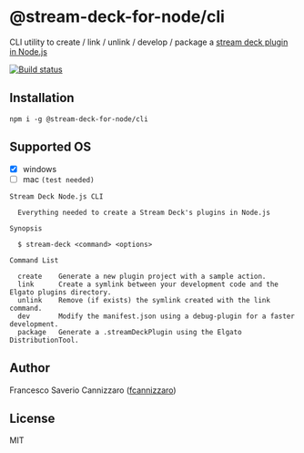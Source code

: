 # @stream-deck-for-node/cli

CLI utility to create / link / unlink / develop / package
a [stream deck plugin in Node.js](https://stream-deck-for-node.netlify.app/#/cli)

[![Build status](https://ci.appveyor.com/api/projects/status/im247e4qbk754pdj/branch/main?svg=true)](https://ci.appveyor.com/project/fcannizzaro/cli/branch/main)

## Installation

```shell
npm i -g @stream-deck-for-node/cli
```

## Supported OS

- [x] windows
- [ ] mac `(test needed)`

```shell
Stream Deck Node.js CLI

  Everything needed to create a Stream Deck's plugins in Node.js

Synopsis

  $ stream-deck <command> <options>

Command List

  create    Generate a new plugin project with a sample action.
  link      Create a symlink between your development code and the Elgato plugins directory.
  unlink    Remove (if exists) the symlink created with the link command.
  dev       Modify the manifest.json using a debug-plugin for a faster development.
  package   Generate a .streamDeckPlugin using the Elgato DistributionTool.
```

## Author

Francesco Saverio Cannizzaro ([fcannizzaro](https://github.com/fcannizzaro))

## License

MIT
